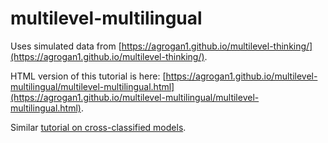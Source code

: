 # multilevel-multilingual

Uses simulated data from [https://agrogan1.github.io/multilevel-thinking/](https://agrogan1.github.io/multilevel-thinking/).

HTML version of this tutorial is here: [https://agrogan1.github.io/multilevel-multilingual/multilevel-multilingual.html](https://agrogan1.github.io/multilevel-multilingual/multilevel-multilingual.html).

Similar [tutorial on cross-classified models](https://agrogan1.github.io/multilevel-multilingual/cross-classified-multilingual/cross-classified-multilingual.html).




